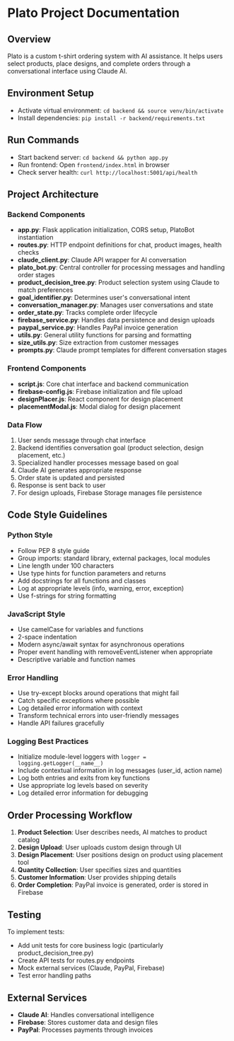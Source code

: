 # Plato Project Documentation

## Overview
Plato is a custom t-shirt ordering system with AI assistance. It helps users select products, place designs, and complete orders through a conversational interface using Claude AI.

## Environment Setup
- Activate virtual environment: `cd backend && source venv/bin/activate`
- Install dependencies: `pip install -r backend/requirements.txt`

## Run Commands
- Start backend server: `cd backend && python app.py`
- Run frontend: Open `frontend/index.html` in browser
- Check server health: `curl http://localhost:5001/api/health`

## Project Architecture

### Backend Components
- **app.py**: Flask application initialization, CORS setup, PlatoBot instantiation
- **routes.py**: HTTP endpoint definitions for chat, product images, health checks
- **claude_client.py**: Claude API wrapper for AI conversation
- **plato_bot.py**: Central controller for processing messages and handling order stages
- **product_decision_tree.py**: Product selection system using Claude to match preferences
- **goal_identifier.py**: Determines user's conversational intent
- **conversation_manager.py**: Manages user conversations and state
- **order_state.py**: Tracks complete order lifecycle
- **firebase_service.py**: Handles data persistence and design uploads
- **paypal_service.py**: Handles PayPal invoice generation
- **utils.py**: General utility functions for parsing and formatting
- **size_utils.py**: Size extraction from customer messages
- **prompts.py**: Claude prompt templates for different conversation stages

### Frontend Components
- **script.js**: Core chat interface and backend communication
- **firebase-config.js**: Firebase initialization and file upload
- **designPlacer.js**: React component for design placement
- **placementModal.js**: Modal dialog for design placement

### Data Flow
1. User sends message through chat interface
2. Backend identifies conversation goal (product selection, design placement, etc.)
3. Specialized handler processes message based on goal
4. Claude AI generates appropriate response
5. Order state is updated and persisted
6. Response is sent back to user
7. For design uploads, Firebase Storage manages file persistence

## Code Style Guidelines

### Python Style
- Follow PEP 8 style guide
- Group imports: standard library, external packages, local modules
- Line length under 100 characters
- Use type hints for function parameters and returns
- Add docstrings for all functions and classes
- Log at appropriate levels (info, warning, error, exception)
- Use f-strings for string formatting

### JavaScript Style
- Use camelCase for variables and functions
- 2-space indentation
- Modern async/await syntax for asynchronous operations
- Proper event handling with removeEventListener when appropriate
- Descriptive variable and function names

### Error Handling
- Use try-except blocks around operations that might fail
- Catch specific exceptions where possible
- Log detailed error information with context
- Transform technical errors into user-friendly messages
- Handle API failures gracefully

### Logging Best Practices
- Initialize module-level loggers with `logger = logging.getLogger(__name__)`
- Include contextual information in log messages (user_id, action name)
- Log both entries and exits from key functions
- Use appropriate log levels based on severity
- Log detailed error information for debugging

## Order Processing Workflow
1. **Product Selection**: User describes needs, AI matches to product catalog
2. **Design Upload**: User uploads custom design through UI
3. **Design Placement**: User positions design on product using placement tool
4. **Quantity Collection**: User specifies sizes and quantities
5. **Customer Information**: User provides shipping details
6. **Order Completion**: PayPal invoice is generated, order is stored in Firebase

## Testing
To implement tests:
- Add unit tests for core business logic (particularly product_decision_tree.py)
- Create API tests for routes.py endpoints
- Mock external services (Claude, PayPal, Firebase)
- Test error handling paths

## External Services
- **Claude AI**: Handles conversational intelligence
- **Firebase**: Stores customer data and design files
- **PayPal**: Processes payments through invoices
